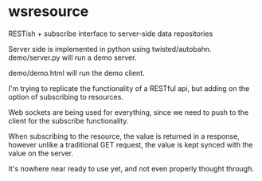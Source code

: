 wsresource
==========

RESTish + subscribe interface to server-side data repositories

Server side is implemented in python using twisted/autobahn.  demo/server.py will run a demo server.

demo/demo.html will run the demo client.

I'm trying to replicate the functionality of a RESTful api, but adding on the option of subscribing to resources.

Web sockets are being used for everything, since we need to push to the client for the subscribe functionality.

When subscribing to the resource, the value is returned in a response, however unlike a traditional GET request, the value
is kept synced with the value on the server.

It's nowhere near ready to use yet, and not even properly thought through.
